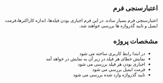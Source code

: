 <div style="direction: rtl">

## اعتبارسنجی فرم

اعتبارسنجی فرم بسیار ساده. در این فرم اجباری بودن فیلدها، اندازه کاراکترها،فرمت ایمیل و تایید گذرواژه ها بررسی خواهند شد.

## مشخصات پروژه

- در ابتدا رابط کاربری ساخته می شود
- نمایش خطای هر فیلد در زیر آن به نمایش در خواهد آمد
- اجباری بودن هر فیلد بررسی می شود
- فرمت ایمیل بررسی می شود
- تایید گذرواژه وارد شده بررسی می شود

</div>
